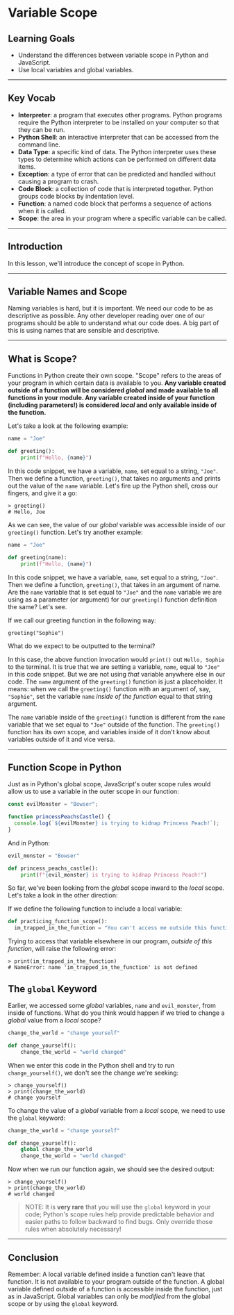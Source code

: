 # Variable Scope

## Learning Goals

- Understand the differences between variable scope in Python and JavaScript.
- Use local variables and global variables.

***

## Key Vocab

- **Interpreter**: a program that executes other programs. Python programs
require the Python interpreter to be installed on your computer so that they
can be run.
- **Python Shell**: an interactive interpreter that can be accessed from the
command line.
- **Data Type**: a specific kind of data. The Python interpreter uses these
types to determine which actions can be performed on different data items.
- **Exception**: a type of error that can be predicted and handled without
causing a program to crash.
- **Code Block**: a collection of code that is interpreted together. Python
groups code blocks by indentation level.
- **Function**: a named code block that performs a sequence of actions when it
is called.
- **Scope**: the area in your program where a specific variable can be called.

***

## Introduction

In this lesson, we'll introduce the concept of scope in Python.

***

## Variable Names and Scope

Naming variables is hard, but it is important. We need our code to be as
descriptive as possible. Any other developer reading over one of our programs
should be able to understand what our code does. A big part of this is using
names that are sensible and descriptive.

***

## What is Scope?

Functions in Python create their own scope. "Scope" refers to the areas of your
program in which certain data is available to you. **Any variable created
outside of a function will be considered _global_ and made available to all
functions in your module. Any variable created inside of your function
(including parameters!) is considered _local_ and only available inside of the
function.**

Let's take a look at the following example:

```py
name = "Joe"

def greeting():
    print(f"Hello, {name}")
```

In this code snippet, we have a variable, `name`, set equal to a string,
`"Joe"`. Then we define a function, `greeting()`, that takes no arguments and
prints out the value of the `name` variable. Let's fire up the Python shell,
cross our fingers, and give it a go:

```console
> greeting()
# Hello, Joe
```

As we can see, the value of our _global_ variable was accessible inside of our
`greeting()` function. Let's try another example:

```py
name = "Joe"

def greeting(name):
    print(f"Hello, {name}")
```

In this code snippet, we have a variable, `name`, set equal to a string,
`"Joe"`. Then we define a function, `greeting()`, that takes in an argument of
name. Are the `name` variable that is set equal to `"Joe"` and the `name`
variable we are using as a parameter (or argument) for our `greeting()` function
definition the same? Let's see.

If we call our greeting function in the following way:

```console
greeting("Sophie")
```

What do we expect to be outputted to the terminal?

In this case, the above function invocation would `print()` out `Hello, Sophie`
to the terminal. It is true that we are setting a variable, `name`, equal to
`"Joe"` in this code snippet. But we are not using _that_ variable anywhere else
in our code. The `name` argument of the `greeting()` function is just a
placeholder. It means: when we call the `greeting()` function with an argument of,
say, `"Sophie"`, set the variable `name` _inside of the function_ equal to that
string argument.

The `name` variable inside of the `greeting()` function is different from the
`name` variable that we set equal to `"Joe"` outside of the function. The
`greeting()` function has its own scope, and variables inside of it don't know
about variables outside of it and vice versa.

***

## Function Scope in Python

Just as in Python's global scope, JavaScript's outer scope rules would allow us
to use a variable in the outer scope in our function:

```js
const evilMonster = "Bowser";

function princessPeachsCastle() {
  console.log(`${evilMonster} is trying to kidnap Princess Peach!`);
}
```

And in Python:

```py
evil_monster = "Bowser"

def princess_peachs_castle():
    print(f"{evil_monster} is trying to kidnap Princess Peach!")
```

So far, we've been looking from the _global_ scope inward to the _local_ scope.
Let's take a look in the other direction:

If we define the following function to include a local variable:

```py
def practicing_function_scope():
  im_trapped_in_the_function = "You can't access me outside this function!"
```

Trying to access that variable elsewhere in our program, _outside of this
function_, will raise the following error:

```console
> print(im_trapped_in_the_function)
# NameError: name 'im_trapped_in_the_function' is not defined
```

## The `global` Keyword

Earlier, we accessed some _global_ variables, `name` and `evil_monster`, from
inside of functions. What do you think would happen if we tried to change a
_global_ value from a _local_ scope?

```py
change_the_world = "change yourself"

def change_yourself():
    change_the_world = "world changed"
```

When we enter this code in the Python shell and try to run `change_yourself()`,
we don't see the change we're seeking:

```console
> change_yourself()
> print(change_the_world)
# change yourself
```

To change the value of a _global_ variable from a _local_ scope, we need to use
the `global` keyword:

```py
change_the_world = "change yourself"

def change_yourself():
    global change_the_world
    change_the_world = "world changed"
```

Now when we run our function again, we should see the desired output:

```console
> change_yourself()
> print(change_the_world)
# world changed
```

> NOTE: It is **very rare** that you will use the `global` keyword in your
> code; Python's scope rules help provide predictable behavior and easier paths
> to follow backward to find bugs. Only override those rules when absolutely
> necessary!

***

## Conclusion

Remember: A local variable defined inside a function can't leave that function.
It is not available to your program outside of the function. A global variable
defined outside of a function is accessible inside the function, just as in
JavaScript. Global variables can only be _modified_ from the global scope or
by using the `global` keyword.
